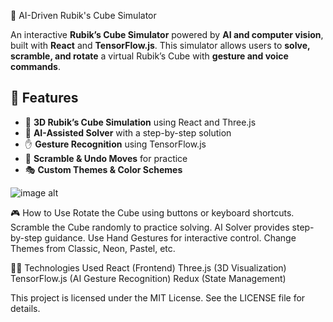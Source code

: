 🧠 AI-Driven Rubik's Cube Simulator

An interactive **Rubik’s Cube Simulator** powered by **AI and computer vision**, built with **React** and **TensorFlow.js**. This simulator allows users to **solve, scramble, and rotate** a virtual Rubik’s Cube with **gesture and voice commands**.

## 🚀 Features
- 🎨 **3D Rubik’s Cube Simulation** using React and Three.js  
- 🤖 **AI-Assisted Solver** with a step-by-step solution    
- ✋ **Gesture Recognition** using TensorFlow.js  
- 🔀 **Scramble & Undo Moves** for practice  
- 🎭 **Custom Themes & Color Schemes**

![image alt](https://github.com/Khushi11295/Ai-Rubics/commit/e9bf4dd9d41269f5d0791fbb0adf3a7cf5de8e92)

🎮 How to Use
Rotate the Cube using buttons or keyboard shortcuts.
Scramble the Cube randomly to practice solving.
AI Solver provides step-by-step guidance.
Use Hand Gestures for interactive control.
Change Themes from Classic, Neon, Pastel, etc.

🧑‍💻 Technologies Used
React (Frontend)
Three.js (3D Visualization)
TensorFlow.js (AI Gesture Recognition)
Redux (State Management)

This project is licensed under the MIT License. See the LICENSE file for details.
